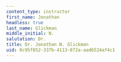 ```yaml
---
content_type: instructor
first_name: Jonathan
headless: true
last_name: Glickman
middle_initial: N.
salutation: Dr.
title: Dr. Jonathan N. Glickman
uid: 0c95f852-337b-4113-872a-aad6524af4c1
---
```

